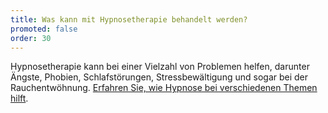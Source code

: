```yaml
---
title: Was kann mit Hypnosetherapie behandelt werden?
promoted: false
order: 30
---
```


Hypnosetherapie kann bei einer Vielzahl von Problemen helfen, darunter Ängste, Phobien, Schlafstörungen, Stressbewältigung und sogar bei der Rauchentwöhnung. [Erfahren Sie, wie Hypnose bei verschiedenen Themen hilft](/hypnosetherapie/).
